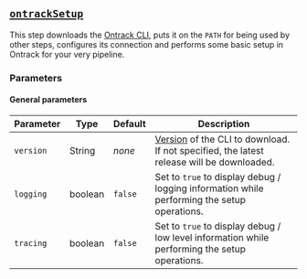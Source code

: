 ## [`ontrackSetup`](ontrackSetup.groovy)

This step downloads the [Ontrack CLI](https://github.com/nemerosa/ontrack-cli), puts it on the `PATH` for being used by other steps, configures its connection and performs some basic setup in Ontrack for your very pipeline.

### Parameters

#### General parameters

| Parameter | Type | Default | Description |
|---|---|---|---|
| `version` | String | _none_ | [Version](https://github.com/nemerosa/ontrack-cli/releases) of the CLI to download. If not specified, the latest release will be downloaded. |
| `logging` | boolean | `false` | Set to `true` to display debug / logging information while performing the setup operations. |
| `tracing` | boolean | `false` | Set to `true` to display debug / low level information while performing the setup operations. |
